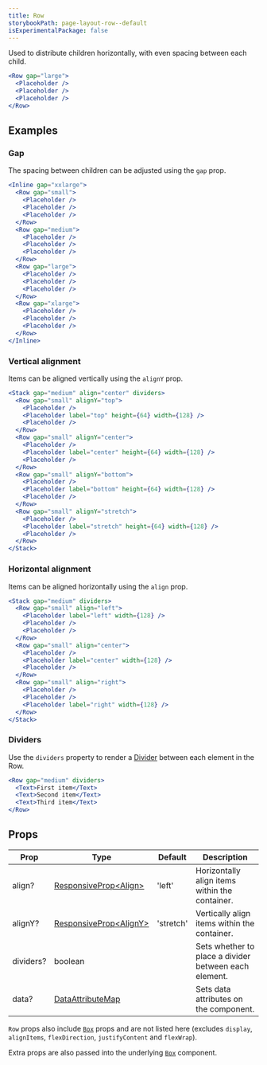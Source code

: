 ```yaml
---
title: Row
storybookPath: page-layout-row--default
isExperimentalPackage: false
---
```


Used to distribute children horizontally, with even spacing between each child.

```jsx live
<Row gap="large">
  <Placeholder />
  <Placeholder />
  <Placeholder />
</Row>
```

## Examples

### Gap

The spacing between children can be adjusted using the `gap` prop.

```jsx live
<Inline gap="xxlarge">
  <Row gap="small">
    <Placeholder />
    <Placeholder />
    <Placeholder />
  </Row>
  <Row gap="medium">
    <Placeholder />
    <Placeholder />
    <Placeholder />
  </Row>
  <Row gap="large">
    <Placeholder />
    <Placeholder />
    <Placeholder />
  </Row>
  <Row gap="xlarge">
    <Placeholder />
    <Placeholder />
    <Placeholder />
  </Row>
</Inline>
```

### Vertical alignment

Items can be aligned vertically using the `alignY` prop.

```jsx live
<Stack gap="medium" align="center" dividers>
  <Row gap="small" alignY="top">
    <Placeholder />
    <Placeholder label="top" height={64} width={128} />
    <Placeholder />
  </Row>
  <Row gap="small" alignY="center">
    <Placeholder />
    <Placeholder label="center" height={64} width={128} />
    <Placeholder />
  </Row>
  <Row gap="small" alignY="bottom">
    <Placeholder />
    <Placeholder label="bottom" height={64} width={128} />
    <Placeholder />
  </Row>
  <Row gap="small" alignY="stretch">
    <Placeholder />
    <Placeholder label="stretch" height={64} width={128} />
    <Placeholder />
  </Row>
</Stack>
```

### Horizontal alignment

Items can be aligned horizontally using the `align` prop.

```jsx live
<Stack gap="medium" dividers>
  <Row gap="small" align="left">
    <Placeholder label="left" width={128} />
    <Placeholder />
    <Placeholder />
  </Row>
  <Row gap="small" align="center">
    <Placeholder />
    <Placeholder label="center" width={128} />
    <Placeholder />
  </Row>
  <Row gap="small" align="right">
    <Placeholder />
    <Placeholder />
    <Placeholder label="right" width={128} />
  </Row>
</Stack>
```

### Dividers

Use the `dividers` property to render a [Divider](/package/divider) between each
element in the Row.

```jsx live
<Row gap="medium" dividers>
  <Text>First item</Text>
  <Text>Second item</Text>
  <Text>Third item</Text>
</Row>
```

## Props

| Prop      | Type                                   | Default   | Description                                           |
| --------- | -------------------------------------- | --------- | ----------------------------------------------------- |
| align?    | [ResponsiveProp\<Align>][align]        | 'left'    | Horizontally align items within the container.        |
| alignY?   | [ResponsiveProp\<AlignY>][align-y]     | 'stretch' | Vertically align items within the container.          |
| dividers? | boolean                                |           | Sets whether to place a divider between each element. |
| data?     | [DataAttributeMap][data-attribute-map] |           | Sets data attributes on the component.                |

`Row` props also include [`Box`](/package/box) props and are not listed here
(excludes `display`, `alignItems`, `flexDirection`, `justifyContent` and
`flexWrap`).

Extra props are also passed into the underlying [`Box`](/package/box) component.

[align]:
  https://github.com/brighte-labs/spark-web/blob/e7f6f4285b4cfd876312cc89fbdd094039aa239a/packages/inline/src/Inline.tsx#L16
[align-y]:
  https://github.com/brighte-labs/spark-web/blob/e7f6f4285b4cfd876312cc89fbdd094039aa239a/packages/inline/src/Inline.tsx#L18
[data-attribute-map]:
  https://github.com/brighte-labs/spark-web/blob/e7f6f4285b4cfd876312cc89fbdd094039aa239a/packages/utils/src/internal/buildDataAttributes.ts#L1

